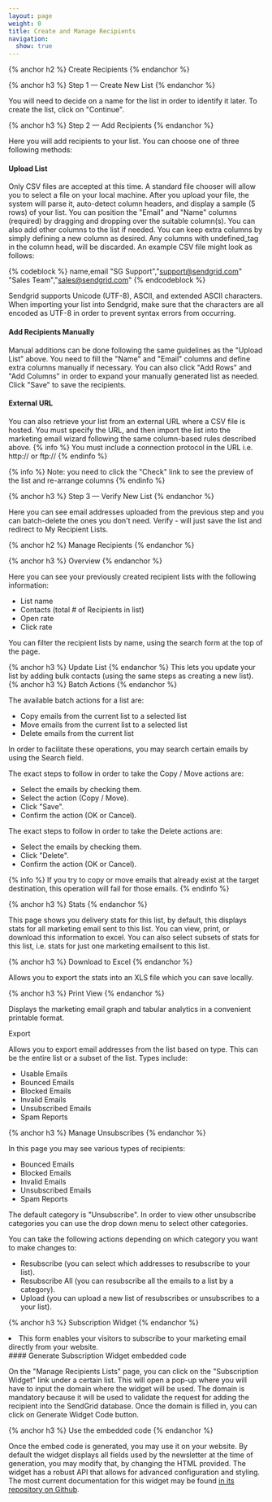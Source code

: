 ```yaml
---
layout: page
weight: 0
title: Create and Manage Recipients
navigation:
  show: true
---
```


{% anchor h2 %}
Create Recipients 
{% endanchor %}

{% anchor h3 %}
Step 1 — Create New List 
{% endanchor %}

You will need to decide on a name for the list in order to identify it later. To create the list, click on "Continue".

{% anchor h3 %}
Step 2 — Add Recipients 
{% endanchor %}

Here you will add recipients to your list. You can choose one of three following methods:

#### Upload List

Only CSV files are accepted at this time. A standard file chooser will allow you to select a file on your local machine. After you upload your file, the system will parse it, auto-detect column headers, and display a sample (5 rows) of your list. You can position the "Email" and "Name" columns (required) by dragging and dropping over the suitable column(s). You can also add other columns to the list if needed. You can keep extra columns by simply defining a new column as desired. Any columns with undefined_tag in the column head, will be discarded. An example CSV file might look as follows:

{% codeblock %} name,email "SG Support","support@sendgrid.com" "Sales Team","sales@sendgrid.com" {% endcodeblock %}

Sendgrid supports Unicode (UTF-8), ASCII, and extended ASCII characters. When importing your list into Sendgrid, make sure that the characters are all encoded as UTF-8 in order to prevent syntax errors from occurring.

#### Add Recipients Manually

Manual additions can be done following the same guidelines as the "Upload List" above. You need to fill the "Name" and "Email" columns and define extra columns manually if necessary. You can also click "Add Rows" and "Add Columns" in order to expand your manually generated list as needed. Click "Save" to save the recipients.

#### External URL

You can also retrieve your list from an external URL where a CSV file is hosted. You must specify the URL, and then import the list into the marketing email wizard following the same column-based rules described above. 
{% info %}
You must include a connection protocol in the URL i.e. http:// or ftp:// 
{% endinfo %}

{% info %}
Note: you need to click the "Check" link to see the preview of the list and re-arrange columns 
{% endinfo %}

{% anchor h3 %}
Step 3 — Verify New List 
{% endanchor %}

Here you can see email addresses uploaded from the previous step and you can batch-delete the ones you don't need. Verify - will just save the list and redirect to My Recipient Lists.

{% anchor h2 %}
Manage Recipients 
{% endanchor %}

{% anchor h3 %}
Overview 
{% endanchor %}

Here you can see your previously created recipient lists with the following information:

-   List name
-   Contacts (total \# of Recipients in list)
-   Open rate
-   Click rate

You can filter the recipient lists by name, using the search form at the top of the page.

{% anchor h3 %}
Update List 
{% endanchor %}
This lets you update your list by adding bulk contacts (using the same steps as creating a new list). 
{% anchor h3 %}
Batch Actions 
{% endanchor %}

The available batch actions for a list are:

-   Copy emails from the current list to a selected list
-   Move emails from the current list to a selected list
-   Delete emails from the current list

In order to facilitate these operations, you may search certain emails by using the Search field.

The exact steps to follow in order to take the Copy / Move actions are:

-   Select the emails by checking them.
-   Select the action (Copy / Move).
-   Click "Save".
-   Confirm the action (OK or Cancel).

The exact steps to follow in order to take the Delete actions are:

-   Select the emails by checking them.
-   Click "Delete".
-   Confirm the action (OK or Cancel).

{% info %}
If you try to copy or move emails that already exist at the target destination, this operation will fail for those emails. 
{% endinfo %}

{% anchor h3 %}
Stats 
{% endanchor %}

This page shows you delivery stats for this list, by default, this displays stats for all marketing email sent to this list. You can view, print, or download this information to excel. You can also select subsets of stats for this list, i.e. stats for just one marketing emailsent to this list.

{% anchor h3 %}
Download to Excel 
{% endanchor %}

Allows you to export the stats into an XLS file which you can save locally.

{% anchor h3 %}
Print View 
{% endanchor %}

Displays the marketing email graph and tabular analytics in a convenient printable format.

Export

Allows you to export email addresses from the list based on type. This can be the entire list or a subset of the list. Types include:

-   Usable Emails
-   Bounced Emails
-   Blocked Emails
-   Invalid Emails
-   Unsubscribed Emails
-   Spam Reports

{% anchor h3 %}
Manage Unsubscribes 
{% endanchor %}

In this page you may see various types of recipients:

-   Bounced Emails
-   Blocked Emails
-   Invalid Emails
-   Unsubscribed Emails
-   Spam Reports

The default category is "Unsubscribe". In order to view other unsubscribe categories you can use the drop down menu to select other categories.

You can take the following actions depending on which category you want to make changes to:

-   Resubscribe (you can select which addresses to resubscribe to your list).
-   Resubscribe All (you can resubscribe all the emails to a list by a category).
-   Upload (you can upload a new list of resubscribes or unsubscribes to a your list).

{% anchor h3 %}
Subscription Widget 
{% endanchor %}

<li>
This form enables your visitors to subscribe to your marketing email directly from your website.

</li>
#### Generate Subscription Widget embedded code

On the "Manage Recipients Lists" page, you can click on the "Subscription Widget" link under a certain list. This will open a pop-up where you will have to input the domain where the widget will be used. The domain is mandatory because it will be used to validate the request for adding the recipient into the SendGrid database. Once the domain is filled in, you can click on Generate Widget Code button.

{% anchor h3 %}
Use the embedded code 
{% endanchor %}

Once the embed code is generated, you may use it on your website. By default the widget displays all fields used by the newsletter at the time of generation, you may modify that, by changing the HTML provided. The widget has a robust API that allows for advanced configuration and styling. The most current documentation for this widget may be found [in its repository on Github](https://github.com/sendgrid/sendgrid-subscription-widget#readme).
